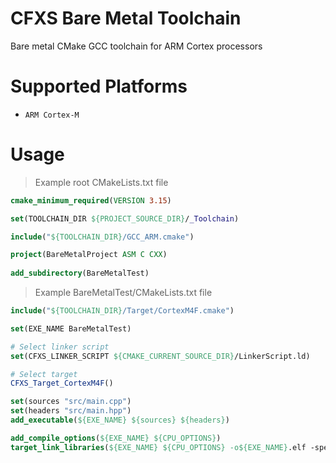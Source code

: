 # CFXS Bare Metal Toolchain
Bare metal CMake GCC toolchain for ARM Cortex processors

# Supported Platforms
- `ARM Cortex-M`

# Usage
> Example root CMakeLists.txt file
```cmake
cmake_minimum_required(VERSION 3.15)

set(TOOLCHAIN_DIR ${PROJECT_SOURCE_DIR}/_Toolchain)

include("${TOOLCHAIN_DIR}/GCC_ARM.cmake")

project(BareMetalProject ASM C CXX)
 
add_subdirectory(BareMetalTest)
```

> Example BareMetalTest/CMakeLists.txt file
```cmake
include("${TOOLCHAIN_DIR}/Target/CortexM4F.cmake")

set(EXE_NAME BareMetalTest)

# Select linker script
set(CFXS_LINKER_SCRIPT ${CMAKE_CURRENT_SOURCE_DIR}/LinkerScript.ld)

# Select target
CFXS_Target_CortexM4F()

set(sources "src/main.cpp")
set(headers "src/main.hpp")
add_executable(${EXE_NAME} ${sources} ${headers})

add_compile_options(${EXE_NAME} ${CPU_OPTIONS})
target_link_libraries(${EXE_NAME} ${CPU_OPTIONS} -o${EXE_NAME}.elf -specs=nosys.specs)
```
